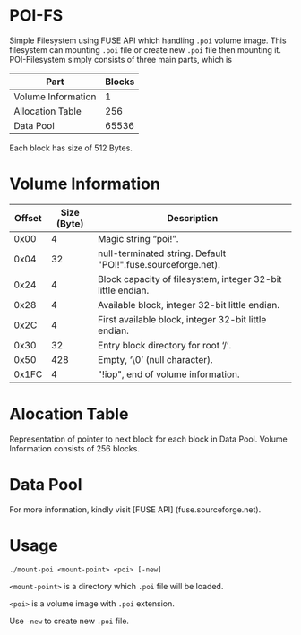# POI-FS
Simple Filesystem using FUSE API which handling `.poi` volume image. This filesystem can mounting `.poi` file or create new `.poi` file then mounting it.
POI-Filesystem simply consists of three main parts, which is

Part | Blocks 
--- | ---
Volume Information | 1
Allocation Table   | 256
Data Pool          | 65536

Each block has size of 512 Bytes.

# Volume Information

Offset | Size (Byte) | Description
------ | ----------- | ------------
0x00   | 4           | Magic string “poi!”.
0x04   | 32          | null-terminated string. Default "POI!".fuse.sourceforge.net).
0x24   | 4           | Block capacity of filesystem, integer 32-bit little endian.
0x28   | 4           | Available block, integer 32-bit little endian.
0x2C   | 4           | First available block, integer 32-bit little endian.
0x30   | 32          | Entry block directory for root ‘/’.
0x50   | 428         | Empty, ‘\0’ (null character).
0x1FC  | 4           | "!iop", end of volume information.

# Alocation Table

Representation of pointer to next block for each block in Data Pool. Volume Information consists of 256 blocks.

# Data Pool

For more information, kindly visit [FUSE API] (fuse.sourceforge.net).

# Usage
`./mount-poi <mount-point> <poi> [-new]`

`<mount-point>` is a directory which `.poi` file will be loaded.

`<poi>` is a volume image with `.poi` extension.

Use `-new` to create new `.poi` file.
